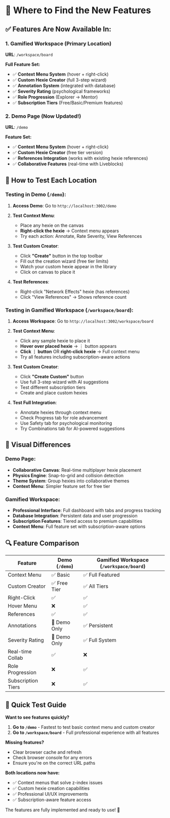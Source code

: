 # 🎯 Where to Find the New Features

## ✅ **Features Are Now Available In:**

### 1. **Gamified Workspace** (Primary Location)
**URL**: `/workspace/board`

**Full Feature Set:**
- ✅ **Context Menu System** (hover + right-click)
- ✅ **Custom Hexie Creator** (full 3-step wizard)
- ✅ **Annotation System** (integrated with database)
- ✅ **Severity Rating** (psychological frameworks)
- ✅ **Role Progression** (Explorer → Mentor)
- ✅ **Subscription Tiers** (Free/Basic/Premium features)

### 2. **Demo Page** (Now Updated!)
**URL**: `/demo`

**Feature Set:**
- ✅ **Context Menu System** (hover + right-click) 
- ✅ **Custom Hexie Creator** (free tier version)
- ✅ **References Integration** (works with existing hexie references)
- ✅ **Collaborative Features** (real-time with Liveblocks)

## 🚀 **How to Test Each Location**

### **Testing in Demo (`/demo`):**

1. **Access Demo**: Go to `http://localhost:3002/demo`

2. **Test Context Menu**:
   - Place any hexie on the canvas
   - **Right-click the hexie** → Context menu appears
   - Try each action: Annotate, Rate Severity, View References

3. **Test Custom Creator**:
   - Click **"Create"** button in the top toolbar
   - Fill out the creation wizard (free tier limits)
   - Watch your custom hexie appear in the library
   - Click on canvas to place it

4. **Test References**:
   - Right-click "Network Effects" hexie (has references)
   - Click "View References" → Shows reference count

### **Testing in Gamified Workspace (`/workspace/board`):**

1. **Access Workspace**: Go to `http://localhost:3002/workspace/board`

2. **Test Context Menu**:
   - Click any sample hexie to place it
   - **Hover over placed hexie** → ⋮ button appears  
   - **Click ⋮ button** OR **right-click hexie** → Full context menu
   - Try all features including subscription-aware actions

3. **Test Custom Creator**:
   - Click **"Create Custom"** button
   - Use full 3-step wizard with AI suggestions
   - Test different subscription tiers
   - Create and place custom hexies

4. **Test Full Integration**:
   - Annotate hexies through context menu
   - Check Progress tab for role advancement
   - Use Safety tab for psychological monitoring
   - Try Combinations tab for AI-powered suggestions

## 🎨 **Visual Differences**

### **Demo Page**:
- **Collaborative Canvas**: Real-time multiplayer hexie placement
- **Physics Engine**: Snap-to-grid and collision detection
- **Theme System**: Group hexies into collaborative themes
- **Context Menu**: Simpler feature set for free tier

### **Gamified Workspace**:
- **Professional Interface**: Full dashboard with tabs and progress tracking
- **Database Integration**: Persistent data and user progression
- **Subscription Features**: Tiered access to premium capabilities  
- **Context Menu**: Full feature set with subscription-aware options

## 🔍 **Feature Comparison**

| Feature | Demo (`/demo`) | Gamified Workspace (`/workspace/board`) |
|---------|----------------|----------------------------------------|
| Context Menu | ✅ Basic | ✅ Full Featured |
| Custom Creator | ✅ Free Tier | ✅ All Tiers |
| Right-Click | ✅ | ✅ |
| Hover Menu | ❌ | ✅ |
| References | ✅ | ✅ |
| Annotations | 🔄 Demo Only | ✅ Persistent |
| Severity Rating | 🔄 Demo Only | ✅ Full System |
| Real-time Collab | ✅ | ❌ |
| Role Progression | ❌ | ✅ |
| Subscription Tiers | ❌ | ✅ |

## 🎯 **Quick Test Guide**

**Want to see features quickly?** 

1. **Go to `/demo`** - Fastest to test basic context menu and custom creator
2. **Go to `/workspace/board`** - Full professional experience with all features

**Missing features?**
- Clear browser cache and refresh
- Check browser console for any errors
- Ensure you're on the correct URL paths

**Both locations now have:**
- ✅ Context menus that solve z-index issues
- ✅ Custom hexie creation capabilities  
- ✅ Professional UI/UX improvements
- ✅ Subscription-aware feature access

The features are fully implemented and ready to use! 🎉